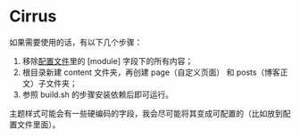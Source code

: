 # Cirrus

如果需要使用的话，有以下几个步骤：

1. 移除[配置文件](config/_default/config.toml)里的 [module] 字段下的所有内容；
2. 根目录新建 content 文件夹，再创建 page（自定义页面） 和 posts（博客正文）子文件夹；
3. 参照 build.sh 的步骤安装依赖后即可运行。

主题样式可能会有一些硬编码的字段，我会尽可能将其变成可配置的（比如放到配置文件里面）。

